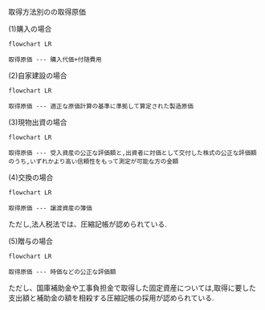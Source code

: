 取得方法別のの取得原価


(1)購入の場合

```mermaid
flowchart LR

取得原価 --- 購入代価+付随費用

```

(2)自家建設の場合

```mermaid
flowchart LR

取得原価 --- 適正な原価計算の基準に準拠して算定された製造原価

```

(3)現物出資の場合

```mermaid
flowchart LR

取得原価 --- 受入資産の公正な評価額と,出資者に対価として交付した株式の公正な評価額のうち,いずれかより高い信頼性をもって測定が可能な方の金額

```

(4)交換の場合

```mermaid
flowchart LR

取得原価 --- 譲渡資産の簿価

```
ただし,法人税法では、圧縮記帳が認められている.

(5)贈与の場合

```mermaid
flowchart LR

取得原価 --- 時価などの公正な評価額

```
ただし、国庫補助金や工事負担金で取得した固定資産については,取得に要した支出額と補助金の額を相殺する圧縮記帳の採用が認められている.